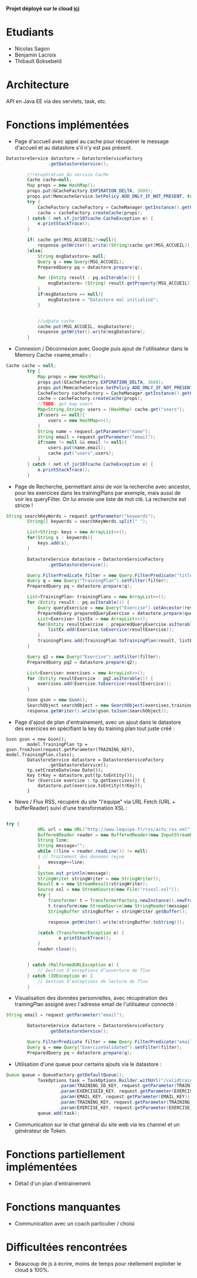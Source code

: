 **Projet déployé sur le cloud [ici](https://projethd-1195.appspot.com)**

# Etudiants 
- Nicolas Sagon
- Benjamin Lacroix
- Thibault Boksebeld

# Architecture
API en Java EE via des servlets, task, etc.

# Fonctions implémentées
+ Page d'accueil avec appel au cache pour récupérer le message d'accueil et au datastore s'il n'y est pas présent.

```JAVA
DatastoreService datastore = DatastoreServiceFactory
                .getDatastoreService();

        //récupération du service Cache
        Cache cache=null;
        Map props = new HashMap();
        props.put(GCacheFactory.EXPIRATION_DELTA, 3600);
        props.put(MemcacheService.SetPolicy.ADD_ONLY_IF_NOT_PRESENT, true);
        try {
            CacheFactory cacheFactory = CacheManager.getInstance().getCacheFactory();
            cache = cacheFactory.createCache(props);
        } catch ( net.sf.jsr107cache.CacheException e) {
            e.printStackTrace();
        }

        if( cache.get(MSG_ACCUEIL)!=null){
            response.getWriter().write((String)cache.get(MSG_ACCUEIL));
        }else{
            String msgDatastore= null;
            Query q = new Query(MSG_ACCUEIL);
            PreparedQuery pq = datastore.prepare(q);

            for (Entity result : pq.asIterable()) {
                msgDatastore= (String) result.getProperty(MSG_ACCUEIL);
            }
            if(msgDatastore == null){
                msgDatastore = "Datastore mal initialisé";
            }


            //udpate cache
            cache.put(MSG_ACCUEIL, msgDatastore);
            response.getWriter().write(msgDatastore);
        }

```

- Connexion / Déconnexion avec Google puis ajout de l'utilisateur dans le Memory Cache <name,email> :

```JAVA
Cache cache = null;
        try {
            Map props = new HashMap();
            props.put(GCacheFactory.EXPIRATION_DELTA, 3600);
            props.put(MemcacheService.SetPolicy.ADD_ONLY_IF_NOT_PRESENT, true);
            CacheFactory cacheFactory = CacheManager.getInstance().getCacheFactory();
            cache = cacheFactory.createCache(props);
            //TODO: get map users
            Map<String,String> users = (HashMap) cache.get("users");
            if(users == null){
                users = new HashMap<>();
            }
            String name = request.getParameter("name");
            String email = request.getParameter("email");
            if(name != null && email != null){
                users.put(name,email);
                cache.put("users",users);
            }
        } catch ( net.sf.jsr107cache.CacheException e) {
            e.printStackTrace();
        }

```

- Page de Recherche, permettant ainsi de voir la recherche avec ancestor, pour les exercices dans les trainingPlans par exemple, mais aussi de voir les queryFilter. On lui envoie une liste de mot clé. La recherche est stricte !

```JAVA
String searchKeyWords = request.getParameter("keywords");
        String[] keywords = searchKeyWords.split(" ");

        List<String> keys = new ArrayList<>();
        for(String s : keywords){
            keys.add(s);
        }

        DatastoreService datastore = DatastoreServiceFactory
                .getDatastoreService();

        Query.FilterPredicate filter = new Query.FilterPredicate("title", Query.FilterOperator.IN,keys);
        Query q = new Query("TrainingPlan").setFilter(filter);
        PreparedQuery pq = datastore.prepare(q);

        List<TrainingPlan> trainingPlans = new ArrayList<>();
        for (Entity result : pq.asIterable()) {
            Query queryExercice = new Query("Exercise").setAncestor(result.getKey());
            PreparedQuery preparedQueryExercise = datastore.prepare(queryExercice);
            List<Exercise> listEx = new ArrayList<>();
            for(Entity resultExercise : preparedQueryExercise.asIterable()){
                listEx.add(Exercise.toExercice(resultExercise));
            }
            trainingPlans.add(TrainingPlan.toTrainingPlan(result, listEx));
        }

        Query q2 = new Query("Exercise").setFilter(filter);
        PreparedQuery pq2 = datastore.prepare(q2);

        List<Exercise> exercises = new ArrayList<>();
        for (Entity resultExercice : pq2.asIterable()) {
            exercises.add(Exercise.toExercice(resultExercice));
        }

        Gson gson = new Gson();
        SearchObject searchObject = new SearchObject(exercises,trainingPlans);
        response.getWriter().write(gson.toJson(searchObject));

```


- Page d'ajout de plan d'entrainement, avec un ajout dans le datastore des exercices en spécifiant la key du training plan tout juste créé :

```
Gson gson = new Gson();
        model.TrainingPlan tp = gson.fromJson(request.getParameter(TRAINING_KEY), model.TrainingPlan.class);
        DatastoreService datastore = DatastoreServiceFactory
                .getDatastoreService();
        tp.setCreateDate(new Date());
        Key trKey = datastore.put(tp.toEntity());
        for (Exercise exercice : tp.getExercises()) {
            datastore.put(exercice.toEntity(trKey));
        }

```

- News / Flux RSS, récupéré du site "l'équipe" via URL Fetch (URL + bufferReader) suivi d'une transformation XSL :

```JAVA

try {
            URL url = new URL("http://www.lequipe.fr/rss/actu_rss.xml");
            BufferedReader reader = new BufferedReader(new InputStreamReader(url.openStream()));
            String line;
            String message="";
            while ((line = reader.readLine()) != null)
            { // Traitement des données reçue
                message+=line;
            }
            System.out.println(message);
            StringWriter stringWriter = new StringWriter();
            Result m = new StreamResult(stringWriter);
            Source xsl = new StreamSource(new File("rssxsl.xsl"));
            try {
                Transformer t = TransformerFactory.newInstance().newTransformer(xsl);
                t.transform(new StreamSource(new StringReader(message)), m);
                StringBuffer stringBuffer = stringWriter.getBuffer();

                response.getWriter().write(stringBuffer.toString());

            }catch (TransformerException e) {
                    e.printStackTrace();
            }
            reader.close();


        } catch (MalformedURLException e) {
            // Gestion d’exceptions d’ouverture de flux
        } catch (IOException e) {
            // Gestion d’exceptions de lecture de flux
        }

```

- Visualisation des données personnelles, avec récupération des trainingPlan assigné avec l'adresse email de l'utilisateur connecté :

```JAVA
String email = request.getParameter("email");

        DatastoreService datastore = DatastoreServiceFactory
                .getDatastoreService();

        Query.FilterPredicate filter = new Query.FilterPredicate("email", Query.FilterOperator.EQUAL,email);
        Query q = new Query("ExerciseValidated").setFilter(filter);
        PreparedQuery pq = datastore.prepare(q);


```

- Utilisation d'une queue pour certains ajouts via le datastore :

```JAVA
Queue queue = QueueFactory.getDefaultQueue();
            TaskOptions task = TaskOptions.Builder.withUrl("/validtrainingexercise")
                    .param(TRAINING_ID_KEY, request.getParameter(TRAINING_ID_KEY))
                    .param(EXERCISEID_KEY, request.getParameter(EXERCISEID_KEY))
                    .param(EMAIL_KEY, request.getParameter(EMAIL_KEY))
                    .param(TRAINING_KEY, request.getParameter(TRAINING_KEY))
                    .param(EXERCISE_KEY, request.getParameter(EXERCISE_KEY));
            queue.add(task);
```
- Communication sur le chat général du site web via les channel et un générateur de Token.

# Fonctions partiellement implémentées
- Détail d'un plan d'entrainement

# Fonctions manquantes
- Communication avec un coach particulier / choisi

# Difficultées rencontrées
- Beaucoup de js à écrire, moins de temps pour réellement exploiter le cloud à 100%.
